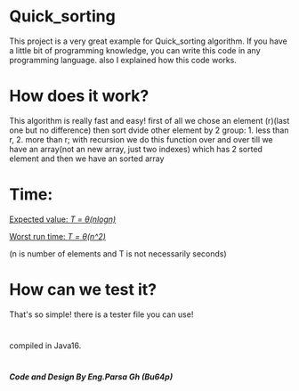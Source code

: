 # Quick_sorting
This project is a very great example for Quick_sorting algorithm. If you have a little bit of programming knowledge, you can write this code in any programming language. also I explained how this code works.
# How does it work?
This algorithm is really fast and easy!
first of all we chose an element (r)(last one but no difference) then sort dvide other element by 2 group: 1. less than r, 2. more than r;
with recursion we do this function over and over till we have an array(not an new array, just two indexes) which has 2 sorted element and then we have an sorted array

# Time:
<u><p>Expected value: <i>T = θ(nlogn) </p>
  <p>
  </i>Worst run time: <i> T = θ(n^2)
  </p></i></u>

(n is number of elements and T is not necessarily seconds)

# How can we test it?

That's so simple! there is a tester file you can use!

#  
 compiled in Java16.   
    
    
    

#
<b><i>Code and Design By Eng.Parsa Gh (Bu64p)</b></i>
